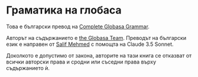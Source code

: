# Граматика на глобаса

Това е български превод на [Complete Globasa Grammar](https://xwexi.globasa.net/eng/gramati).

Авторът на съдържанието е [the Globasa Team](https://globasa.net/). Преводът на български език е направен от [Salif Mehmed](https://github.com/salif) с помощта на Claude 3.5 Sonnet.

Доколкото е допустимо от закона, авторите на тази книга се отказват от всички авторски права и сродни или съседни права върху съдържанието ѝ.

